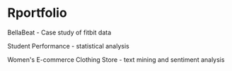 # Rportfolio

BellaBeat - Case study of fitbit data


Student Performance - statistical analysis


Women's E-commerce Clothing Store - text mining and sentiment analysis
